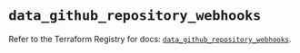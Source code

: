 # `data_github_repository_webhooks`

Refer to the Terraform Registry for docs: [`data_github_repository_webhooks`](https://registry.terraform.io/providers/integrations/github/6.7.0/docs/data-sources/repository_webhooks).
